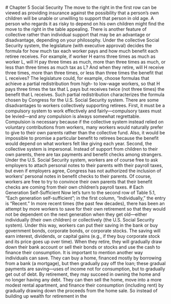 \# Chapter 5 Social Security The move to the right in the first row can be viewed as providing insurance against the possibility that a person’s own children will be unable or unwilling to support that person in old age. A person who regards it as risky to depend on his own children might find the move to the right in the table appealing. There is another feature of collective rather than individual support that may be an advantage or disadvantage, depending on your philosophy. Under the collective Social Security system, the legislature (with executive approval) decides the formula for how much tax each worker pays and how much benefit each retiree receives. For example, if worker H earns three times as much as worker L, will H pay three times as much, more than three times as much, or less than three times as much tax as L? And when they retire, will H receive three times, more than three times, or less than three times the benefit that L receives? The legislature could, for example, choose formulas that achieve a partial redistribution from high- to low-wage workers, so that H pays three times the tax that L pays but receives twice (not three times) the benefit that L receives. Such partial redistribution characterizes the formula chosen by Congress for the U.S. Social Security system. There are some disadvantages to workers collectively supporting retirees. First, it must be a compulsory system to work effectively and fairly—compulsory taxes must be levied—and any compulsion is always somewhat regrettable. Compulsion is necessary because if the collective system instead relied on voluntary contributions from workers, many workers would naturally prefer to give to their own parents rather than the collective fund. Also, it would be impossible to promise a particular benefit to retirees because the benefit would depend on what workers felt like giving each year. Second, the collective system is impersonal. Instead of support from children to their own parents, there are tax payments and benefit checks among strangers. Under the U.S. Social Security system, workers are of course free to ask employers to attach personal notes to their parents with their payroll taxes, but even if employers agree, Congress has not authorized the inclusion of workers’ personal notes in benefit checks to their parents. Of course, workers are free to try to convince their own parents that their benefit checks are coming from their own children’s payroll taxes. # Each Generation Self-Sufficient Now let’s turn to the second row of Table 5.1, “Each generation self-sufficient”; in the first column, “Individually,” the entry is “Recent.” In more recent times (the past few decades), there has been an attempt by more workers to save for their own retirement so that they would not be dependent on the next generation when they get old—either individually (their own children) or collectively (the U.S. Social Security system). Under this way, workers can put their saving in the bank or buy government bonds, corporate bonds, or corporate stocks. The saving will earn interest, dividends, or capital gains (e.g., if they buy corporate stock and its price goes up over time). When they retire, they will gradually draw down their bank account or sell their bonds or stocks and use the cash to finance their consumption. It is important to mention another way individuals can save. They can buy a home, financed mostly by borrowing from a bank (a mortgage), but then gradually pay off the loan; these gradual payments are saving—uses of income not for consumption, but to gradually get out of debt. By retirement, they may succeed in owning the home and no longer having any debt. They can then sell the home, move into a more modest rental apartment, and finance their consumption (including rent) by gradually drawing down the proceeds from the home sale. So instead of building up wealth for retirement in the